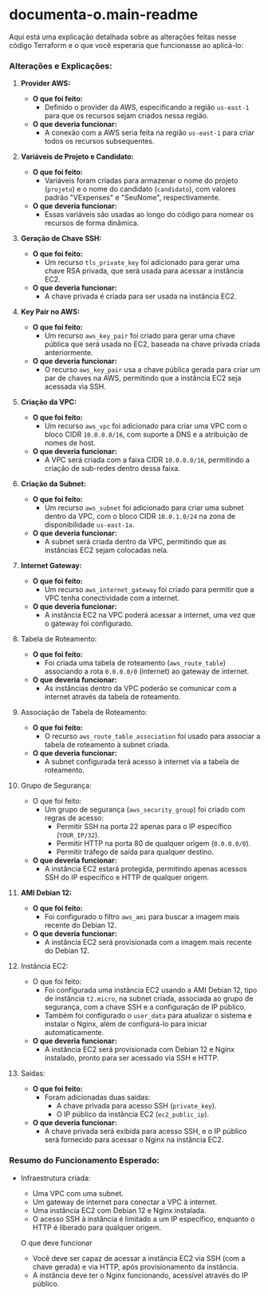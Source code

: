 # documenta-o.main-readme
Aqui está uma explicação detalhada sobre as alterações feitas nesse código Terraform e o que você esperaria que funcionasse ao aplicá-lo:

### **Alterações e Explicações:**

1. **Provider AWS:**
   - **O que foi feito:**
     - Definido o provider da AWS, especificando a região `us-east-1` para que os recursos sejam criados nessa região.
   - **O que deveria funcionar:**
     - A conexão com a AWS seria feita na região `us-east-1` para criar todos os recursos subsequentes.

2. **Variáveis de Projeto e Candidato:**
   - **O que foi feito:**
     - Variáveis foram criadas para armazenar o nome do projeto (`projeto`) e o nome do candidato (`candidato`), com valores padrão "VExpenses" e "SeuNome", respectivamente.
   - **O que deveria funcionar:**
     - Essas variáveis são usadas ao longo do código para nomear os recursos de forma dinâmica.

3. **Geração de Chave SSH:**
   - **O que foi feito:**
     - Um recurso `tls_private_key` foi adicionado para gerar uma chave RSA privada, que será usada para acessar a instância EC2.
   - **O que deveria funcionar:**
     - A chave privada é criada para ser usada na instância EC2.

4. **Key Pair no AWS:**
   - **O que foi feito:**
     - Um recurso `aws_key_pair` foi criado para gerar uma chave pública que será usada no EC2, baseada na chave privada criada anteriormente.
   - **O que deveria funcionar:**
     - O recurso `aws_key_pair` usa a chave pública gerada para criar um par de chaves na AWS, permitindo que a instância EC2 seja acessada via SSH.

5. **Criação da VPC:**
   - **O que foi feito:**
     - Um recurso `aws_vpc` foi adicionado para criar uma VPC com o bloco CIDR `10.0.0.0/16`, com suporte a DNS e a atribuição de nomes de host.
   - **O que deveria funcionar:**
     - A VPC será criada com a faixa CIDR `10.0.0.0/16`, permitindo a criação de sub-redes dentro dessa faixa.

6. **Criação da Subnet:**
   - **O que foi feito:**
     - Um recurso `aws_subnet` foi adicionado para criar uma subnet dentro da VPC, com o bloco CIDR `10.0.1.0/24` na zona de disponibilidade `us-east-1a`.
   - **O que deveria funcionar:**
     - A subnet será criada dentro da VPC, permitindo que as instâncias EC2 sejam colocadas nela.

7. **Internet Gateway:**
   - **O que foi feito:**
     - Um recurso `aws_internet_gateway` foi criado para permitir que a VPC tenha conectividade com a internet.
   - **O que deveria funcionar:**
     - A instância EC2 na VPC poderá acessar a internet, uma vez que o gateway foi configurado.

8. Tabela de Roteamento:
   - **O que foi feito:**
     - Foi criada uma tabela de roteamento (`aws_route_table`) associando a rota `0.0.0.0/0` (internet) ao gateway de internet.
   - **O que deveria funcionar:**
     - As instâncias dentro da VPC poderão se comunicar com a internet através da tabela de roteamento.

9. Associação de Tabela de Roteamento:
   - **O que foi feito:**
     - O recurso `aws_route_table_association` foi usado para associar a tabela de roteamento à subnet criada.
   - **O que deveria funcionar:**
     - A subnet configurada terá acesso à internet via a tabela de roteamento.

10. Grupo de Segurança:
    - O que foi feito:
      - Um grupo de segurança (`aws_security_group`) foi criado com regras de acesso:
        - Permitir SSH na porta 22 apenas para o IP específico (`YOUR_IP/32`).
        - Permitir HTTP na porta 80 de qualquer origem (`0.0.0.0/0`).
        - Permitir tráfego de saída para qualquer destino.
    - **O que deveria funcionar:**
      - A instância EC2 estará protegida, permitindo apenas acessos SSH do IP específico e HTTP de qualquer origem.

11. **AMI Debian 12:**
    - **O que foi feito:**
      - Foi configurado o filtro `aws_ami` para buscar a imagem mais recente do Debian 12.
    - **O que deveria funcionar:**
      - A instância EC2 será provisionada com a imagem mais recente do Debian 12.

12. Instância EC2:
    - O que foi feito:
      - Foi configurada uma instância EC2 usando a AMI Debian 12, tipo de instância `t2.micro`, na subnet criada, associada ao grupo de segurança, com a chave SSH e a configuração de IP público.
      - Também foi configurado o `user_data` para atualizar o sistema e instalar o Nginx, além de configurá-lo para iniciar automaticamente.
    - **O que deveria funcionar:**
      - A instância EC2 será provisionada com Debian 12 e Nginx instalado, pronto para ser acessado via SSH e HTTP.

13. Saídas:
    - **O que foi feito:**
      - Foram adicionadas duas saídas:
        - A chave privada para acesso SSH (`private_key`).
        - O IP público da instância EC2 (`ec2_public_ip`).
    - **O que deveria funcionar:**
      - A chave privada será exibida para acesso SSH, e o IP público será fornecido para acessar o Nginx na instância EC2.

### Resumo do Funcionamento Esperado:
- Infraestrutura criada:
  - Uma VPC com uma subnet.
  - Um gateway de internet para conectar a VPC à internet.
  - Uma instância EC2 com Debian 12 e Nginx instalada.
  - O acesso SSH à instância é limitado a um IP específico, enquanto o HTTP é liberado para qualquer origem.
  
  O que deve funcionar 
  - Você deve ser capaz de acessar a instância EC2 via SSH (com a chave gerada) e via HTTP, após provisionamento da instância.
  - A instância deve ter o Nginx funcionando, acessível através do IP público.


